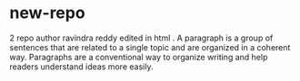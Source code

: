 # new-repo
2 repo
author ravindra reddy
edited in html .  A paragraph is a group of sentences that are related to a single topic and are organized in a coherent way. Paragraphs are a conventional way to organize writing and help readers understand ideas more easily. 
